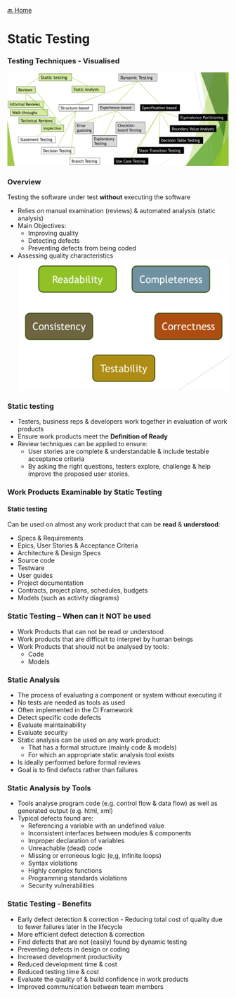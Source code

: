[🔙 Home](../home.md)



# Static Testing
### Testing Techniques - Visualised
![image1.png](assets/image1.png)

### Overview
Testing the software under test **without** executing the software

* Relies on manual examination (reviews) & automated analysis (static analysis)
* Main Objectives:
  * Improving quality
  * Detecting defects
  * Preventing defects from being coded
* Assessing quality characteristics
![image2.png](assets/image2.png)

### Static testing
* Testers, business reps & developers work together in evaluation of work products
* Ensure work products meet the **Definition of Ready**
* Review techniques can be applied to ensure:
  * User stories are complete & understandable & include testable acceptance criteria
  * By asking the right questions, testers explore, challenge & help improve the proposed
    user stories. 

### Work Products Examinable by Static Testing
#### Static testing
Can be used on almost any work product that can be **read** & **understood**:
* Specs & Requirements
* Epics, User Stories & Acceptance Criteria
* Architecture & Design Specs
* Source code
* Testware
* User guides
* Project documentation
* Contracts, project plans, schedules, budgets
* Models (such as activity diagrams)

### Static Testing – When can it NOT be used
* Work Products that can not be read or understood
* Work products that are difficult to interpret by human beings
* Work Products that should not be analysed by tools:
  * Code
  * Models

### Static Analysis
* The process of evaluating a component or system without executing it
* No tests are needed as tools as used
* Often implemented in the CI Framework
* Detect specific code defects
* Evaluate maintainability
* Evaluate security
* Static analysis can be used on any work product:
  * That has a formal structure (mainly code & models)
  * For which an appropriate static analysis tool exists
* Is ideally performed before formal reviews
* Goal is to find defects rather than failures

### Static Analysis by Tools
* Tools analyse program code (e.g. control flow & data flow) as well as generated output (e.g. html, xml)
* Typical defects found are:
  * Referencing a variable with an undefined value
  * Inconsistent interfaces between modules & components
  * Improper declaration of variables
  * Unreachable (dead) code
  * Missing or erroneous logic (e,g, infinite loops)
  * Syntax violations
  * Highly complex functions
  * Programming standards violations
  * Security vulnerabilities

### Static Testing - Benefits
* Early defect detection & correction - Reducing total cost of quality due to fewer failures later in the lifecycle
* More efficient defect detection & correction
* Find defects that are not (easily) found by dynamic testing
* Preventing defects in design or coding
* Increased development productivity
* Reduced development time & cost
* Reduced testing time & cost
* Evaluate the quality of & build confidence in work products
* Improved communication between team members